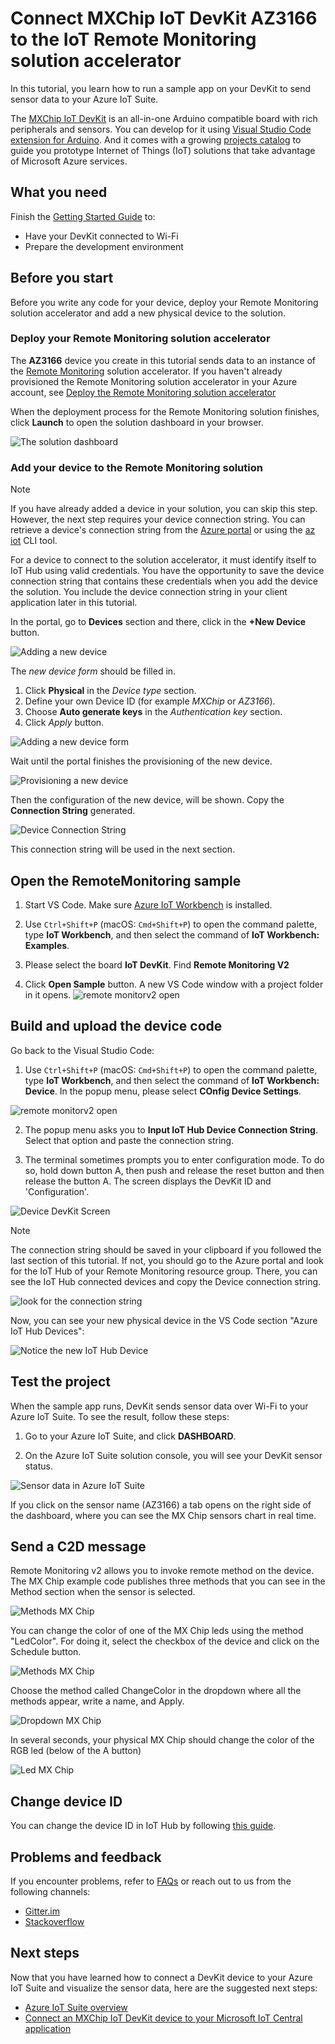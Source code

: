 # Connect MXChip IoT DevKit AZ3166 to the IoT Remote Monitoring solution accelerator


In this tutorial, you learn how to run a sample app on your DevKit to send sensor data to your Azure IoT Suite.

The [MXChip IoT DevKit](https://aka.ms/iot-devkit) is an all-in-one Arduino compatible board with rich peripherals and sensors. You can develop for it using [Visual Studio Code extension for Arduino](https://aka.ms/arduino). And it comes with a growing [projects catalog](https://microsoft.github.io/azure-iot-developer-kit/docs/projects/) to guide you prototype Internet of Things (IoT) solutions that take advantage of Microsoft Azure services.


## What you need

Finish the [Getting Started Guide](https://docs.microsoft.com/azure/iot-hub/iot-hub-arduino-iot-devkit-az3166-get-started) to:

* Have your DevKit connected to Wi-Fi
* Prepare the development environment

## Before you start

Before you write any code for your device, deploy your Remote Monitoring solution accelerator and add a new physical device to the solution.

### Deploy your Remote Monitoring solution accelerator

The **AZ3166** device you create in this tutorial sends data to an instance of the [Remote Monitoring](https://docs.microsoft.com/en-us/azure/iot-accelerators/iot-accelerators-remote-monitoring-explore) solution accelerator. If you haven't already provisioned the Remote Monitoring solution accelerator in your Azure account, see [Deploy the Remote Monitoring solution accelerator](https://docs.microsoft.com/en-us/azure/iot-accelerators/iot-accelerators-remote-monitoring-deploy)

When the deployment process for the Remote Monitoring solution finishes, click **Launch** to open the solution dashboard in your browser.

![The solution dashboard](Images/iot-devkit-remote-monitoringv2/dashboard.png)

### Add your device to the Remote Monitoring solution

> [!NOTE]
> If you have already added a device in your solution, you can skip this step. However, the next step requires your device connection string. You can retrieve a device's connection string from the [Azure portal](https://portal.azure.com) or using the [az iot](https://docs.microsoft.com/cli/azure/iot?view=azure-cli-latest) CLI tool.

For a device to connect to the solution accelerator, it must identify itself to IoT Hub using valid credentials. You have the opportunity to save the device connection string that contains these credentials when you add the device the solution. You include the device connection string in your client application later in this tutorial.

In the portal, go to **Devices** section and there, click in the  **+New Device** button. 

![Adding a new device](Images/iot-devkit-remote-monitoringv2/azure-iot-suite-add-device.png)

The *new device form* should be filled in.
1. Click **Physical** in the *Device type* section.
2. Define your own Device ID (for example *MXChip* or *AZ3166*).
3. Choose **Auto generate keys** in the *Authentication key* section.
4. Click *Apply* button.

![Adding a new device form](Images/iot-devkit-remote-monitoringv2/azure-iot-suite-add-new-device-form.png)

Wait until the portal finishes the provisioning of the new device.

![Provisioning a new device ](Images/iot-devkit-remote-monitoringv2/azure-iot-suite-add-device-provisioning.png)


Then the configuration of the new device, will be shown.
Copy the **Connection String** generated.

![Device Connection String](Images/iot-devkit-remote-monitoringv2/azure-iot-suite-new-device-connstring.png)


This connection string will be used in the next section.

## Open the RemoteMonitoring sample

1. Start VS Code. Make sure [Azure IoT Workbench](https://marketplace.visualstudio.com/items?itemName=vsciot-vscode.vscode-iot-workbench) is installed.

1. Use `Ctrl+Shift+P` (macOS: `Cmd+Shift+P`) to open the command palette, type **IoT Workbench**, and then select the command of **IoT Workbench: Examples**. 

1. Please select the board **IoT DevKit**. Find **Remote Monitoring V2** 

1. Click **Open Sample** button. A new VS Code window with a project folder in it opens.
![remote monitorv2 open](Images/iot-devkit-remote-monitoringv2/remote-monitorv2-open.JPG)


## Build and upload the device code

Go back to the Visual Studio Code: 

1. Use `Ctrl+Shift+P` (macOS: `Cmd+Shift+P`) to open the command palette, type **IoT Workbench**, and then select the command of **IoT Workbench: Device**. In the popup menu, please select **COnfig Device Settings**.

  ![remote monitorv2 open](Images/iot-devkit-remote-monitoringv2/remote-monitorv2-config-device.JPG)

2. The popup menu asks you to **Input IoT Hub Device Connection String**. Select that option and paste the connection string.


3. The terminal sometimes prompts you to enter configuration mode. To do so, hold down button A, then push and release the reset button and then release the button A. 
The screen displays the DevKit ID and 'Configuration'.

  ![Device DevKit Screen](Images/iot-devkit-remote-monitoringv2/azure-iot-suite-devkit-screen.png)

  > [!NOTE]
  > The connection string should be saved in your clipboard if you followed the last section of this tutorial. If not, you should go to the Azure portal and look for the IoT Hub of your Remote Monitoring resource group. There, you can see the IoT Hub connected devices and copy the Device connection string.

  ![look for the connection string](Images/iot-devkit-remote-monitoringv2/azure-iot-suite-connection-string-of-a-device.png)


Now, you can see your new physical device in the VS Code section "Azure IoT Hub Devices":

![Notice the new IoT Hub Device](Images/iot-devkit-remote-monitoringv2/iot-suite-new-iot-hub-device.png)

## Test the project

When the sample app runs, DevKit sends sensor data over Wi-Fi to your Azure IoT Suite. To see the result, follow these steps:

1. Go to your Azure IoT Suite, and click **DASHBOARD**.

2. On the Azure IoT Suite solution console, you will see your DevKit sensor status. 

![Sensor data in Azure IoT Suite](Images/iot-devkit-remote-monitoringv2/azure-iot-suite-dashboard.png)

If you click on the sensor name (AZ3166) a tab opens on the right side of the dashboard, where you can see the MX Chip sensors chart in real time.


## Send a C2D message
Remote Monitoring v2 allows you to invoke remote method on the device.
The MX Chip example code publishes three methods that you can see in the Method section when the sensor is selected.

![Methods  MX Chip](Images/iot-devkit-remote-monitoringv2/azure-iot-suite-methods.png)

You can change the color of one of the MX Chip leds using the method "LedColor". For doing it, select the checkbox of the device and click on the Schedule button. 

![Methods  MX Chip](Images/iot-devkit-remote-monitoringv2/azure-iot-suite-schedule.png)

Choose the method called ChangeColor in the dropdown where all the methods appear, write a name, and Apply.

![Dropdown  MX Chip](Images/iot-devkit-remote-monitoringv2/iot-suite-change-color.png)

In several seconds, your physical MX Chip should change the color of the RGB led (below of the A button)

![Led  MX Chip](Images/iot-devkit-remote-monitoringv2/azure-iot-suite-devkit-led.png)


## Change device ID

You can change the device ID in IoT Hub by following [this guide](https://microsoft.github.io/azure-iot-developer-kit/docs/customize-device-id/).


## Problems and feedback

If you encounter problems, refer to [FAQs](https://microsoft.github.io/azure-iot-developer-kit/docs/faq/) or reach out to us from the following channels:

* [Gitter.im](http://gitter.im/Microsoft/azure-iot-developer-kit)
* [Stackoverflow](https://stackoverflow.com/questions/tagged/iot-devkit)

## Next steps

Now that you have learned how to connect a DevKit device to your Azure IoT Suite and visualize the sensor data, here are the suggested next steps:

* [Azure IoT Suite overview](https://docs.microsoft.com/azure/iot-suite/)
* [Connect an MXChip IoT DevKit device to your Microsoft IoT Central application](https://docs.microsoft.com/en-us/microsoft-iot-central/howto-connect-devkit)